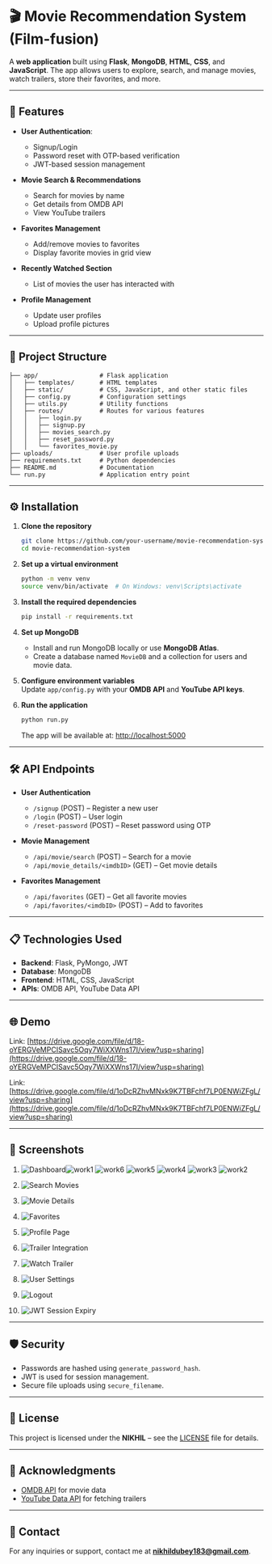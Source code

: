 # 🎬 Movie Recommendation System (Film-fusion)

A **web application** built using **Flask**, **MongoDB**, **HTML**, **CSS**, and **JavaScript**. The app allows users to explore, search, and manage movies, watch trailers, store their favorites, and more.

---

## 🚀 Features  
- **User Authentication**:  
  - Signup/Login  
  - Password reset with OTP-based verification  
  - JWT-based session management  

- **Movie Search & Recommendations**  
  - Search for movies by name  
  - Get details from OMDB API  
  - View YouTube trailers  

- **Favorites Management**  
  - Add/remove movies to favorites  
  - Display favorite movies in grid view  

- **Recently Watched Section**  
  - List of movies the user has interacted with  

- **Profile Management**  
  - Update user profiles  
  - Upload profile pictures  

---

## 📁 Project Structure  

```plaintext
├── app/                 # Flask application
│   ├── templates/       # HTML templates
│   ├── static/          # CSS, JavaScript, and other static files
│   ├── config.py        # Configuration settings  
│   ├── utils.py         # Utility functions  
│   ├── routes/          # Routes for various features  
│   │   ├── login.py     
│   │   ├── signup.py   
│   │   ├── movies_search.py  
│   │   ├── reset_password.py  
│   │   └── favorites_movie.py  
├── uploads/             # User profile uploads  
├── requirements.txt     # Python dependencies  
├── README.md            # Documentation  
└── run.py               # Application entry point  
```

---

## ⚙️ Installation  

1. **Clone the repository**  
   ```bash
   git clone https://github.com/your-username/movie-recommendation-system.git
   cd movie-recommendation-system
   ```

2. **Set up a virtual environment**  
   ```bash
   python -m venv venv
   source venv/bin/activate  # On Windows: venv\Scripts\activate
   ```

3. **Install the required dependencies**  
   ```bash
   pip install -r requirements.txt
   ```

4. **Set up MongoDB**  
   - Install and run MongoDB locally or use **MongoDB Atlas**.  
   - Create a database named `MovieDB` and a collection for users and movie data.

5. **Configure environment variables**  
   Update `app/config.py` with your **OMDB API** and **YouTube API keys**.

6. **Run the application**  
   ```bash
   python run.py
   ```
   The app will be available at: [http://localhost:5000](http://localhost:5000)

---

## 🛠️ API Endpoints  

- **User Authentication**  
  - `/signup` (POST) – Register a new user  
  - `/login` (POST) – User login  
  - `/reset-password` (POST) – Reset password using OTP  

- **Movie Management**  
  - `/api/movie/search` (POST) – Search for a movie  
  - `/api/movie_details/<imdbID>` (GET) – Get movie details  

- **Favorites Management**  
  - `/api/favorites` (GET) – Get all favorite movies  
  - `/api/favorites/<imdbID>` (POST) – Add to favorites  

---

## 📋 Technologies Used  

- **Backend**: Flask, PyMongo, JWT  
- **Database**: MongoDB  
- **Frontend**: HTML, CSS, JavaScript  
- **APIs**: OMDB API, YouTube Data API  

---

## 🌐 Demo  

Link: [https://drive.google.com/file/d/18-oYERGVeMPCISavc5Oqy7WiXXWns17I/view?usp=sharing](https://drive.google.com/file/d/18-oYERGVeMPCISavc5Oqy7WiXXWns17I/view?usp=sharing)

Link: [https://drive.google.com/file/d/1oDcRZhvMNxk9K7TBFchf7LP0ENWiZFgL/view?usp=sharing](https://drive.google.com/file/d/1oDcRZhvMNxk9K7TBFchf7LP0ENWiZFgL/view?usp=sharing)

---

## 📸 Screenshots

1. ![Dashboard](https://github.com/user-attachments/assets/25c9e7b3-3d64-4932-a73b-9622f8b51df9)![work1](https://github.com/user-attachments/assets/28f7565f-509a-4c2d-a4a1-c9cb5b5627c7)
![work6](https://github.com/user-attachments/assets/bdd19a64-aa3a-4929-aee1-3d69c66176a7)
![work5](https://github.com/user-attachments/assets/b3a98ff6-5157-49f6-bb4a-3f0532733ca6)
![work4](https://github.com/user-attachments/assets/c81844a0-6680-45cb-af2d-fd20c7ffcbdc)
![work3](https://github.com/user-attachments/assets/59845906-29ba-4264-afa1-b240340bfa5d)
![work2](https://github.com/user-attachments/assets/ba5ad3cc-b5af-4c95-8f8e-f7d20f2b930d)

2. ![Search Movies](https://github.com/user-attachments/assets/7daf4b5a-d762-452e-a02f-f6ab6d6497b2)
3. ![Movie Details](https://github.com/user-attachments/assets/48016d28-cff9-4d1a-a17a-36c8d265cbed)
4. ![Favorites](https://github.com/user-attachments/assets/2bd46a6d-a83b-40e8-9f95-475c6cecd932)
5. ![Profile Page](https://github.com/user-attachments/assets/3947cbd0-c640-494d-ad6c-b79234219b91)
6. ![Trailer Integration](https://github.com/user-attachments/assets/fb779e81-5685-4c4e-922d-c0a4ece4d2bd)
7. ![Watch Trailer](https://github.com/user-attachments/assets/f6aeafb9-bccb-4642-8041-16e03b0d88de)
8. ![User Settings](https://github.com/user-attachments/assets/66de882c-be85-4efe-9755-7983156fe570)
9. ![Logout](https://github.com/user-attachments/assets/79c0f902-8df6-4c5f-b156-dfc6d18c3ee9)
10. ![JWT Session Expiry](https://github.com/user-attachments/assets/e7f7e166-a595-4b33-b498-078f5a776a5d)

---


## 🛡️ Security  

- Passwords are hashed using `generate_password_hash`.  
- JWT is used for session management.  
- Secure file uploads using `secure_filename`.  

---

## 📜 License  

This project is licensed under the **NIKHIL** – see the [LICENSE](LICENSE) file for details.

---

## 🙌 Acknowledgments  

- [OMDB API](http://www.omdbapi.com/) for movie data  
- [YouTube Data API](https://developers.google.com/youtube/) for fetching trailers  

---

## 📧 Contact  

For any inquiries or support, contact me at **nikhildubey183@gmail.com**.  


